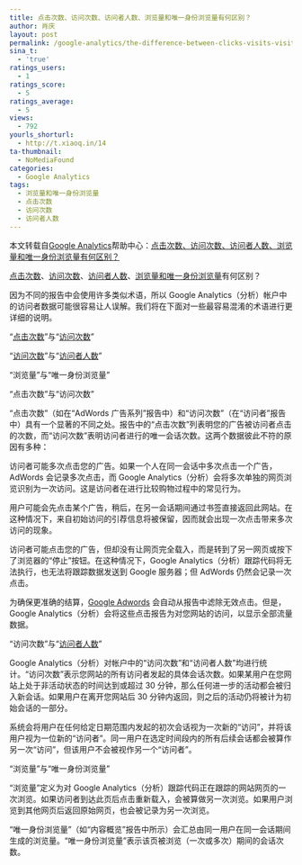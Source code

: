 ```yaml
---
title: 点击次数、访问次数、访问者人数、浏览量和唯一身份浏览量有何区别？
author: 肖庆
layout: post
permalink: /google-analytics/the-difference-between-clicks-visits-visitors-pageviews-and-unique-pageviews/
sina_t:
  - 'true'
ratings_users:
  - 1
ratings_score:
  - 5
ratings_average:
  - 5
views:
  - 792
yourls_shorturl:
  - http://t.xiaoq.in/14
ta-thumbnail:
  - NoMediaFound
categories:
  - Google Analytics
tags:
  - 浏览量和唯一身份浏览量
  - 点击次数
  - 访问次数
  - 访问者人数
---
```

本文转载自<span class='wp_keywordlink'><a href="https://xiaoq.in/google-analytics/" title="Google Analytics" target="_blank">Google Analytics</a></span>帮助中心：<a title="点击次数、访问次数、访问者人数、浏览量和唯一身份浏览量有何区别？" href="http://support.google.com/analytics/bin/answer.py?hl=zh-Hans&cbrank=3&hlrm=en&cbid=1cu4lnumvkl0y&ctx=cb&answer=1257084&src=cb" target="_blank">点击次数、访问次数、访问者人数、浏览量和唯一身份浏览量有何区别？</a>

<span class='wp_keywordlink_affiliate'><a href="https://xiaoq.in/tag/%e7%82%b9%e5%87%bb%e6%ac%a1%e6%95%b0/" title="查看点击次数中的全部文章" target="_blank">点击次数</a></span>、<span class='wp_keywordlink_affiliate'><a href="https://xiaoq.in/tag/%e8%ae%bf%e9%97%ae%e6%ac%a1%e6%95%b0/" title="查看访问次数中的全部文章" target="_blank">访问次数</a></span>、<span class='wp_keywordlink_affiliate'><a href="https://xiaoq.in/tag/%e8%ae%bf%e9%97%ae%e8%80%85%e4%ba%ba%e6%95%b0/" title="查看访问者人数中的全部文章" target="_blank">访问者人数</a></span>、<span class='wp_keywordlink_affiliate'><a href="https://xiaoq.in/tag/%e6%b5%8f%e8%a7%88%e9%87%8f%e5%92%8c%e5%94%af%e4%b8%80%e8%ba%ab%e4%bb%bd%e6%b5%8f%e8%a7%88%e9%87%8f/" title="查看浏览量和唯一身份浏览量中的全部文章" target="_blank">浏览量和唯一身份浏览量</a></span>有何区别？

因为不同的报告中会使用许多类似术语，所以 Google Analytics（分析）帐户中的访问者数据可能很容易让人误解。我们将在下面对一些最容易混淆的术语进行更详细的说明。

“<span class='wp_keywordlink_affiliate'><a href="https://xiaoq.in/tag/%e7%82%b9%e5%87%bb%e6%ac%a1%e6%95%b0/" title="查看点击次数中的全部文章" target="_blank">点击次数</a></span>”与“<span class='wp_keywordlink_affiliate'><a href="https://xiaoq.in/tag/%e8%ae%bf%e9%97%ae%e6%ac%a1%e6%95%b0/" title="查看访问次数中的全部文章" target="_blank">访问次数</a></span>”

“<span class='wp_keywordlink_affiliate'><a href="https://xiaoq.in/tag/%e8%ae%bf%e9%97%ae%e6%ac%a1%e6%95%b0/" title="查看访问次数中的全部文章" target="_blank">访问次数</a></span>”与“<span class='wp_keywordlink_affiliate'><a href="https://xiaoq.in/tag/%e8%ae%bf%e9%97%ae%e8%80%85%e4%ba%ba%e6%95%b0/" title="查看访问者人数中的全部文章" target="_blank">访问者人数</a></span>”

“浏览量”与“唯一身份浏览量”

“点击次数”与“访问次数”

“点击次数”（如在“AdWords 广告系列”报告中）和“访问次数&#8221;（在“访问者”报告中）具有一个显著的不同之处。报告中的“点击次数”列表明您的广告被访问者点击的次数，而“访问次数”表明访问者进行的唯一会话次数。这两个数据彼此不符的原因有多种：

访问者可能多次点击您的广告。如果一个人在同一会话中多次点击一个广告，AdWords 会记录多次点击，而 Google Analytics（分析）会将多次单独的网页浏览识别为一次访问。这是访问者在进行比较购物过程中的常见行为。

用户可能会先点击某个广告，稍后，在另一会话期间通过书签直接返回此网站。在这种情况下，来自初始访问的引荐信息将被保留，因而就会出现一次点击带来多次访问的现象。

访问者可能点击您的广告，但却没有让网页完全载入，而是转到了另一网页或按下了浏览器的“停止”按钮。在这种情况下，Google Analytics（分析）跟踪代码将无法执行，也无法将跟踪数据发送到 Google 服务器；但 AdWords 仍然会记录一次点击。

为确保更准确的结算，<span class='wp_keywordlink'><a href="https://xiaoq.in/google-adwords/" title="Google Adwords" target="_blank">Google Adwords</a></span> 会自动从报告中滤除无效点击。但是，Google Analytics（分析）会将这些点击报告为对您网站的访问，以显示全部流量数据。

“访问次数”与“<span class='wp_keywordlink_affiliate'><a href="https://xiaoq.in/tag/%e8%ae%bf%e9%97%ae%e8%80%85%e4%ba%ba%e6%95%b0/" title="查看访问者人数中的全部文章" target="_blank">访问者人数</a></span>”

Google Analytics（分析）对帐户中的“访问次数”和“访问者人数”均进行统计。“访问次数”表示您网站的所有访问者发起的具体会话次数。如果某用户在您网站上处于非活动状态的时间达到或超过 30 分钟，那么任何进一步的活动都会被归入新会话。如果用户在离开您网站后 30 分钟内返回，则之后的活动仍将被计为初始会话的一部分。

系统会将用户在任何给定日期范围内发起的初次会话视为一次新的“访问”，并将该用户视为一位新的“访问者”。同一用户在选定时间段内的所有后续会话都会被算作另一次“访问”，但该用户不会被视作另一个“访问者”。

“浏览量”与“唯一身份浏览量”

“浏览量”定义为对 Google Analytics（分析）跟踪代码正在跟踪的网站网页的一次浏览。如果访问者到达此页后点击重新载入，会被算做另一次浏览。如果用户浏览到其他网页后返回原始网页，也会被记录为另一次浏览。

“唯一身份浏览量”（如“内容概览”报告中所示）会汇总由同一用户在同一会话期间生成的浏览量。“唯一身份浏览量”表示该页被浏览（一次或多次）期间的会话次数。